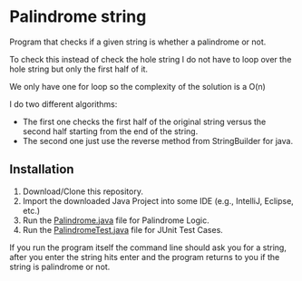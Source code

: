 # Palindrome string

Program that checks if a given string is whether a palindrome or not.

To check this instead of check the hole string I do not have to loop over the hole string
but only the first half of it.

We only have one for loop so the complexity of the solution is a O(n)

I do two different algorithms:

* The first one checks the first half of the original string versus the second half starting from the end of the string.
* The second one just use the reverse method from StringBuilder for java.

## Installation

1. Download/Clone this repository.
2. Import the downloaded Java Project into some IDE (e.g., IntelliJ, Eclipse, etc.)
3. Run the [Palindrome.java](src/com/myolnir/Palindrome.java) file for Palindrome Logic.
4. Run the [PalindromeTest.java](test/com/myolnir/PalindromeTest.java) file for JUnit Test Cases.

If you run the program itself the command line should ask you for a string, after you enter the string hits enter and 
the program returns to you if the string is palindrome or not.



